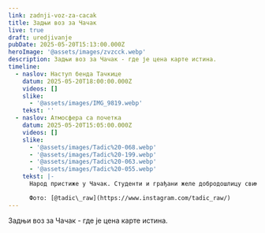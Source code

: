 ```yaml
---
link: zadnji-voz-za-cacak
title: Задњи воз за Чачак
live: true
draft: uredjivanje
pubDate: 2025-05-20T15:13:00.000Z
heroImage: '@assets/images/zvzcck.webp'
description: Задњи воз за Чачак - где је цена карте истина.
timeline:
  - naslov: Наступ бенда Тачкице
    datum: 2025-05-20T18:00:00.000Z
    videos: []
    slike:
      - '@assets/images/IMG_9819.webp'
    tekst: ''
  - naslov: Атмосфера са почетка
    datum: 2025-05-20T15:05:00.000Z
    videos: []
    slike:
      - '@assets/images/Tadic%20-068.webp'
      - '@assets/images/Tadic%20-199.webp'
      - '@assets/images/Tadic%20-063.webp'
      - '@assets/images/Tadic%20-055.webp'
    tekst: |-
      Народ пристиже у Чачак. Студенти и грађани желе добродошлицу свима који дођу у град великана попут Надежде Петровић, Владислава Петковића Диса и Степе Степановића. Град рокенрола штимује своје гитаре. Задњи воз за Чачак је кренуо и цена је истина.

      Фото: [@tadic\_raw](https://www.instagram.com/tadic_raw/)
---
```

Задњи воз за Чачак - где је цена карте истина.

